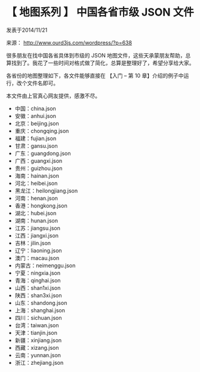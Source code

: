 
# 【 地图系列 】 中国各省市级 JSON 文件

发表于2014/11/21	

来源： http://www.ourd3js.com/wordpress/?p=638

很多朋友在找中国各省具体到市级的 JSON 地图文件，这些天承蒙朋友帮助，总算找到了。我花了一些时间对格式做了简化，总算是整理好了，希望分享给大家。

各省份的地图整理如下，各文件能够直接在 【入门 – 第 10 章】介绍的例子中运行，改个文件名即可。

本文件由上官真心网友提供，感激不尽。

* 中国：china.json
* 安徽：anhui.json
* 北京：beijing.json
* 重庆：chongqing.json
* 福建：fujian.json
* 甘肃：gansu.json
* 广东：guangdong.json
* 广西：guangxi.json
* 贵州：guizhou.json
* 海南：hainan.json
* 河北：heibei.json
* 黑龙江：heilongjiang.json
* 河南：henan.json
* 香港：hongkong.json
* 湖北：hubei.json
* 湖南：hunan.json
* 江苏：jiangsu.json
* 江西：jiangxi.json
* 吉林：jilin.json
* 辽宁：liaoning.json
* 澳门：macau.json
* 内蒙古：neimenggu.json
* 宁夏：ningxia.json
* 青海：qinghai.json
* 山西：shan1xi.json
* 陕西：shan3xi.json
* 山东：shandong.json
* 上海：shanghai.json
* 四川：sichuan.json
* 台湾：taiwan.json
* 天津：tianjin.json
* 新疆：xinjiang.json
* 西藏：xizang.json
* 云南：yunnan.json
* 浙江：zhejiang.json

